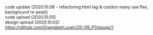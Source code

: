 code update (2020.10.06 - refactoring html tag & css(too many use flex, background re-peat))</br>
code upload (2020.10.05)</br>
design upload (2020.10.02)</br>
https://github.com/GrangbelrLurain/20-09_P1/issues/1
